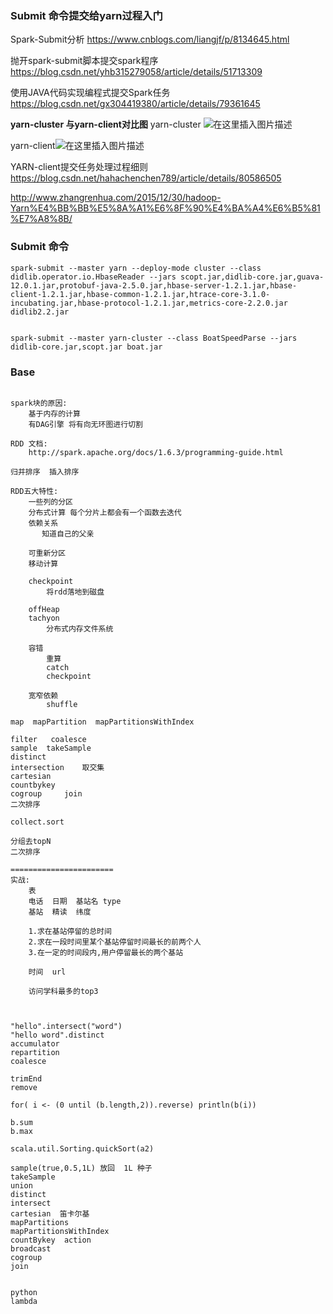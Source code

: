 ### Submit 命令提交给yarn过程入门

Spark-Submit分析
https://www.cnblogs.com/liangjf/p/8134645.html

抛开spark-submit脚本提交spark程序
https://blog.csdn.net/yhb315279058/article/details/51713309

使用JAVA代码实现编程式提交Spark任务
https://blog.csdn.net/gx304419380/article/details/79361645

**yarn-cluster	与yarn-client对比图**
yarn-cluster
![在这里插入图片描述](https://img-blog.csdnimg.cn/20190321205710775.png?x-oss-process=image/watermark,type_ZmFuZ3poZW5naGVpdGk,shadow_10,text_aHR0cHM6Ly9ibG9nLmNzZG4ubmV0L20wXzM3OTg3NDAy,size_16,color_FFFFFF,t_70)

yarn-client![在这里插入图片描述](https://img-blog.csdnimg.cn/20190321205343471.png?x-oss-process=image/watermark,type_ZmFuZ3poZW5naGVpdGk,shadow_10,text_aHR0cHM6Ly9ibG9nLmNzZG4ubmV0L20wXzM3OTg3NDAy,size_16,color_FFFFFF,t_70)

YARN-client提交任务处理过程细则
https://blog.csdn.net/hahachenchen789/article/details/80586505

http://www.zhangrenhua.com/2015/12/30/hadoop-Yarn%E4%BB%BB%E5%8A%A1%E6%8F%90%E4%BA%A4%E6%B5%81%E7%A8%8B/





### Submit 命令

```
spark-submit --master yarn --deploy-mode cluster --class didlib.operator.io.HbaseReader --jars scopt.jar,didlib-core.jar,guava-12.0.1.jar,protobuf-java-2.5.0.jar,hbase-server-1.2.1.jar,hbase-client-1.2.1.jar,hbase-common-1.2.1.jar,htrace-core-3.1.0-incubating.jar,hbase-protocol-1.2.1.jar,metrics-core-2.2.0.jar didlib2.2.jar 


spark-submit --master yarn-cluster --class BoatSpeedParse --jars didlib-core.jar,scopt.jar boat.jar

```





### Base

```

spark块的原因:
	基于内存的计算
	有DAG引擎 将有向无环图进行切割
	
RDD 文档:
	http://spark.apache.org/docs/1.6.3/programming-guide.html

归并排序  插入排序

RDD五大特性:
	一些列的分区
	分布式计算 每个分片上都会有一个函数去迭代
	依赖关系
	   知道自己的父亲

	可重新分区
	移动计算

	checkpoint
		将rdd落地到磁盘

	offHeap
	tachyon
		分布式内存文件系统

	容错
		重算
		catch
		checkpoint

	宽窄依赖
		shuffle

map  mapPartition  mapPartitionsWithIndex

filter	 coalesce
sample	takeSample
distinct
intersection	取交集
cartesian
countbykey
cogroup		join
二次排序

collect.sort

分组去topN
二次排序

=======================
实战:
	表
	电话	日期	基站名	type
	基站 	精读 	纬度

	1.求在基站停留的总时间
	2.求在一段时间里某个基站停留时间最长的前两个人
	3.在一定的时间段内,用户停留最长的两个基站

	时间	url

	访问学科最多的top3



"hello".intersect("word")
"hello word".distinct
accumulator
repartition
coalesce

trimEnd
remove

for( i <- (0 until (b.length,2)).reverse) println(b(i))

b.sum
b.max

scala.util.Sorting.quickSort(a2)

sample(true,0.5,1L) 放回  1L 种子
takeSample
union
distinct
intersect
cartesian  笛卡尔基
mapPartitions
mapPartitionsWithIndex
countBykey  action
broadcast
cogroup
join


python 
lambda

```

